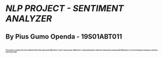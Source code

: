 <h1><em>NLP PROJECT - SENTIMENT ANALYZER</em></h1>

<h2>By Pius Gumo Openda - 19S01ABT011<h2>

<p style="font-size:5px;">The project contains the two notebook files that represents Milestone 1 and 2 respectively. Milestone 1 represeting Data collection and preprocessing while Milestone 2 is more looking at training a machine learning model.</p>
